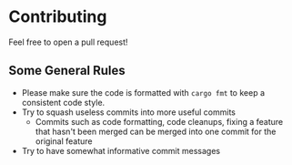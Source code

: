 # Contributing

Feel free to open a pull request!

## Some General Rules
 - Please make sure the code is formatted with `cargo fmt` to keep a consistent code style.
 - Try to squash useless commits into more useful commits
   - Commits such as code formatting, code cleanups, fixing a feature that hasn't been merged can be merged into one commit for the original feature
 - Try to have somewhat informative commit messages
